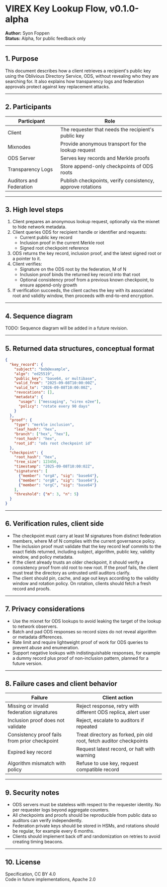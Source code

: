 
# VIREX Key Lookup Flow, v0.1.0-alpha

**Author:** Syon Foppen  
**Status:** Alpha, for public feedback only  

---

## 1. Purpose  

This document describes how a client retrieves a recipient's public key using the Oblivious Directory Service, ODS, without revealing who they are searching for. It also explains how transparency logs and federation approvals protect against key replacement attacks.  

---

## 2. Participants  

| Participant            | Role                                                   |
|-------------------------|-------------------------------------------------------|
| Client                  | The requester that needs the recipient's public key   |
| Mixnodes                | Provide anonymous transport for the lookup request    |
| ODS Server              | Serves key records and Merkle proofs                  |
| Transparency Logs       | Store append-only checkpoints of ODS roots            |
| Auditors and Federation | Publish checkpoints, verify consistency, approve rotations |

---

## 3. High level steps  

1. Client prepares an anonymous lookup request, optionally via the mixnet to hide network metadata.  
2. Client queries ODS for recipient handle or identifier and requests:  
   - Current public key record  
   - Inclusion proof in the current Merkle root  
   - Signed root checkpoint reference  
3. ODS returns the key record, inclusion proof, and the latest signed root or a pointer to it.  
4. Client verifies:  
   - Signature on the ODS root by the federation, M of N  
   - Inclusion proof binds the returned key record into that root  
   - Optional consistency proof from a previous known checkpoint, to ensure append-only growth  
5. If verification succeeds, the client caches the key with its associated root and validity window, then proceeds with end-to-end encryption.  

---

## 4. Sequence diagram  

TODO: Sequence diagram will be added in a future revision.  

---

## 5. Returned data structures, conceptual format  
```JSON
{
  "key_record": {
    "subject": "bob@example",
    "algo": "ed25519",
    "public_key": "base64, or multibase",
    "valid_from": "2025-09-08T10:00:00Z",
    "valid_to": "2026-09-08T10:00:00Z",
    "revocations": [],
    "metadata": {
      "usage": ["messaging", "virex e2ee"],
      "policy": "rotate every 90 days"
    }
  },
  "proof": {
    "type": "merkle inclusion",
    "leaf_hash": "hex",
    "branch": ["hex", "hex"],
    "root_hash": "hex",
    "root_id": "ods root checkpoint id"
  },
  "checkpoint": {
    "root_hash": "hex",
    "tree_size": 123456,
    "timestamp": "2025-09-08T10:00:02Z",
    "signatures": [
      {"member": "orgA", "sig": "base64"},
      {"member": "orgB", "sig": "base64"},
      {"member": "orgC", "sig": "base64"}
    ],
    "threshold": {"m": 3, "n": 5}
  }
}
```
---

## 6. Verification rules, client side  

- The checkpoint must carry at least M signatures from distinct federation members, where M of N complies with the current governance policy.  
- The inclusion proof must validate that the key record leaf commits to the exact fields returned, including subject, algorithm, public key, validity window, and policy metadata.  
- If the client already trusts an older checkpoint, it should verify a consistency proof from old root to new root. If the proof fails, the client must treat the directory as untrusted until auditors clarify.  
- The client should pin, cache, and age out keys according to the validity window and rotation policy. On rotation, clients should fetch a fresh record and proofs.  

---

## 7. Privacy considerations  

- Use the mixnet for ODS lookups to avoid leaking the target of the lookup to network observers.  
- Batch and pad ODS responses so record sizes do not reveal algorithm or metadata differences.  
- Rate limit and require lightweight proof of work for ODS queries to prevent abuse and enumeration.  
- Support negative lookups with indistinguishable responses, for example a dummy record plus proof of non-inclusion pattern, planned for a future version.  

---

## 8. Failure cases and client behavior  

| Failure                                     | Client action                                                |
|---------------------------------------------|-------------------------------------------------------------|
| Missing or invalid federation signatures     | Reject response, retry with different ODS replica, alert user |
| Inclusion proof does not validate            | Reject, escalate to auditors if repeated                     |
| Consistency proof fails from prior checkpoint| Treat directory as forked, pin old root, fetch auditor checkpoints |
| Expired key record                            | Request latest record, or halt with warning                  |
| Algorithm mismatch with policy                | Refuse to use key, request compatible record                 |

---

## 9. Security notes  

- ODS servers must be stateless with respect to the requester identity. No per requester logs beyond aggregate counters.  
- All checkpoints and proofs should be reproducible from public data so auditors can verify independently.  
- Federation private keys should be stored in HSMs, and rotations should be regular, for example every 6 months.  
- Clients should implement back off and randomization on retries to avoid creating timing beacons.  

---

## 10. License  

Specification, CC BY 4.0  
Code in future implementations, Apache 2.0  
